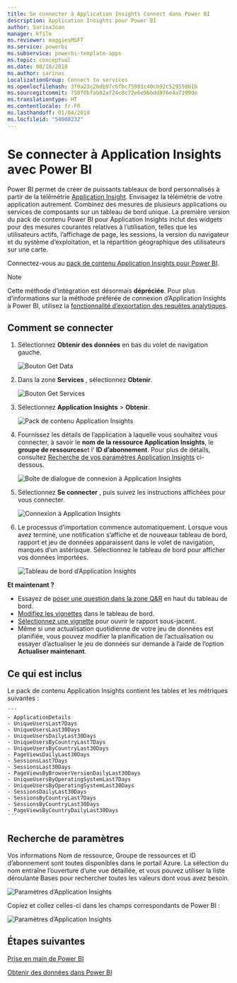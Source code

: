 ```yaml
---
title: Se connecter à Application Insights Connect dans Power BI
description: Application Insights pour Power BI
author: SarinaJoan
manager: kfile
ms.reviewer: maggiesMSFT
ms.service: powerbi
ms.subservice: powerbi-template-apps
ms.topic: conceptual
ms.date: 08/10/2018
ms.author: sarinas
LocalizationGroup: Connect to services
ms.openlocfilehash: 3f0a23c2bdb97c6fbc75981c40cb92c529550b1b
ms.sourcegitcommit: 750f0bfab02af24c8c72e6e9bbdd876e4a7399de
ms.translationtype: HT
ms.contentlocale: fr-FR
ms.lasthandoff: 01/04/2019
ms.locfileid: "54008232"
---
```

# <a name="connect-to-application-insights-with-power-bi"></a>Se connecter à Application Insights avec Power BI
Power BI permet de créer de puissants tableaux de bord personnalisés à partir de la télémétrie [Application Insight](/azure/application-insights/app-insights-overview/). Envisagez la télémétrie de votre application autrement. Combinez des mesures de plusieurs applications ou services de composants sur un tableau de bord unique. La première version du pack de contenu Power BI pour Application Insights inclut des widgets pour des mesures courantes relatives à l’utilisation, telles que les utilisateurs actifs, l’affichage de page, les sessions, la version du navigateur et du système d’exploitation, et la répartition géographique des utilisateurs sur une carte.

Connectez-vous au [pack de contenu Application Insights pour Power BI](https://app.powerbi.com/getdata/services/application-insights).

>[!NOTE]
>Cette méthode d’intégration est désormais **dépréciée**. Pour plus d’informations sur la méthode préférée de connexion d’Application Insights à Power BI, utilisez la [fonctionnalité d’exportation des requêtes analytiques](https://docs.microsoft.com/azure/application-insights/app-insights-export-power-bi#export-analytics-queries).

## <a name="how-to-connect"></a>Comment se connecter
1. Sélectionnez **Obtenir des données** en bas du volet de navigation gauche.
   
    ![Bouton Get Data](media/service-connect-to-application-insights/pbi_getdata.png)
2. Dans la zone **Services** , sélectionnez **Obtenir**.
   
    ![Bouton Get Services](media/service-connect-to-application-insights/pbi_getservices.png)
3. Sélectionnez **Application Insights** > **Obtenir**.
   
    ![Pack de contenu Application Insights](media/service-connect-to-application-insights/appinsights.png)
4. Fournissez les détails de l’application à laquelle vous souhaitez vous connecter, à savoir le **nom de la ressource Application Insights**, le **groupe de ressources**et l’ **ID d’abonnement**. Pour plus de détails, consultez [Recherche de vos paramètres Application Insights](#FindingAppInsightsParams) ci-dessous.
   
    ![Boîte de dialogue de connexion à Application Insights](media/service-connect-to-application-insights/pbi_contpkappinsitconnectndialog.png)    
5. Sélectionnez **Se connecter** , puis suivez les instructions affichées pour vous connecter.
   
    ![Connexion à Application Insights](media/service-connect-to-application-insights/pbi_contpkappinsitconnectn2.png)
6. Le processus d’importation commence automatiquement. Lorsque vous avez terminé, une notification s’affiche et de nouveaux tableau de bord, rapport et jeu de données apparaissent dans le volet de navigation, marqués d’un astérisque.  Sélectionnez le tableau de bord pour afficher vos données importées.
   
    ![Tableau de bord d’Application Insights](media/service-connect-to-application-insights/pbi_contpkappinsitdash.png)

**Et maintenant ?**

* Essayez de [poser une question dans la zone Q&R](consumer/end-user-q-and-a.md) en haut du tableau de bord.
* [Modifiez les vignettes](service-dashboard-edit-tile.md) dans le tableau de bord.
* [Sélectionnez une vignette](consumer/end-user-tiles.md) pour ouvrir le rapport sous-jacent.
* Même si une actualisation quotidienne de votre jeu de données est planifiée, vous pouvez modifier la planification de l’actualisation ou essayer d’actualiser le jeu de données sur demande à l’aide de l’option **Actualiser maintenant**.

## <a name="whats-included"></a>Ce qui est inclus
Le pack de contenu Application Insights contient les tables et les métriques suivantes :  

    ´´´
    - ApplicationDetails  
    - UniqueUsersLast7Days   
    - UniqueUsersLast30Days   
    - UniqueUsersDailyLast30Days  
    - UniqueUsersByCountryLast7Days  
    - UniqueUsersByCountryLast30Days   
    - PageViewsDailyLast30Days   
    - SessionsLast7Days   
    - SessionsLast30Days  
    - PageViewsByBrowserVersionDailyLast30Days   
    - UniqueUsersByOperatingSystemLast7Days   
    - UniqueUsersByOperatingSystemLast30Days    
    - SessionsDailyLast30Days   
    - SessionsByCountryLast7Days   
    - SessionsByCountryLast30Days   
    - PageViewsByCountryDailyLast30Days  
    ´´´ 

<a name="FindingAppInsightsParams"></a>

## <a name="finding-parameters"></a>Recherche de paramètres
Vos informations Nom de ressource, Groupe de ressources et ID d’abonnement sont toutes disponibles dans le portail Azure. La sélection du nom entraîne l’ouverture d’une vue détaillée, et vous pouvez utiliser la liste déroulante Bases pour rechercher toutes les valeurs dont vous avez besoin.

![Paramètres d’Application Insights](media/service-connect-to-application-insights/pbi_contpkappinsitparams.png)

Copiez et collez celles-ci dans les champs correspondants de Power BI :

![Paramètres d’Application Insights](media/service-connect-to-application-insights/pbi_contpkappinsitparam2.png)

## <a name="next-steps"></a>Étapes suivantes
[Prise en main de Power BI](service-get-started.md)

[Obtenir des données dans Power BI](service-get-data.md)

